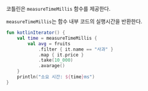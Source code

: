 코틀린은 `measureTimeMillis` 함수를 제공한다.

`measureTimeMillis`는 함수 내부 코드의 실행시간을 반환한다.

```kotlin
fun kotlinIterator() {
	val time = measureTimeMillis {
		val avg = fruits
			.filter { it.name == "사과" }
			.map { it.price }
			.take(10_000)
			.avarage()
	}
	println("소요 시간: ${time}ms")
}
```